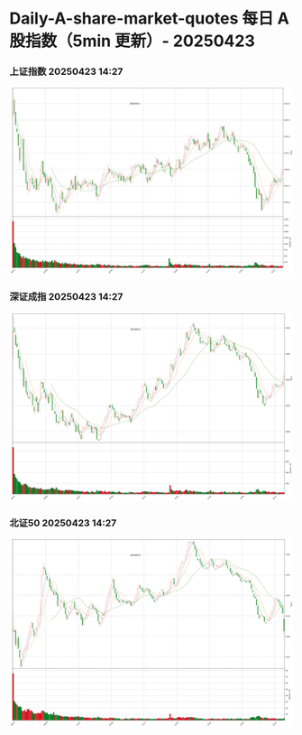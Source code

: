 
# Daily-A-share-market-quotes 每日 A 股指数（5min 更新）- 20250423

### 上证指数 20250423 14:27
![](./fig/2025/4/20250423-sh000001.png)

### 深证成指 20250423 14:27
![](./fig/2025/4/20250423-sz399001.png)

### 北证50 20250423 14:27
![](./fig/2025/4/20250423-bj899050.png)
